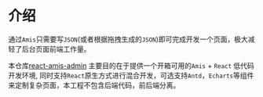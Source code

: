 # 介绍
通过`Amis`只需要写`JSON`(或者根据拖拽生成的`JSON`)即可完成开发一个页面，极大减轻了后台页面前端工作量。

本仓库[react-amis-admin](https://github.com/iceqing/react-amis-admin) 主要目的在于提供一个开箱可用的`Amis` + `React` 低代码开发环境, 
同时支持`React`原生方式进行混合开发，可选支持`Antd`，`Echarts`等组件来定制复杂页面，本工程不包含后端代码，前后端分离。
